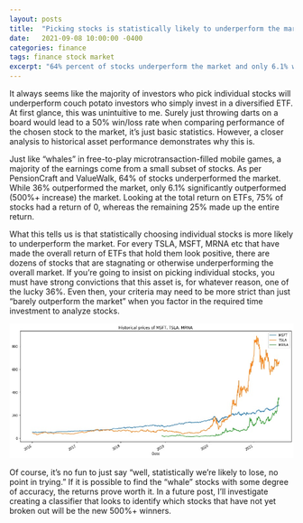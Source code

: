 ```yaml
---
layout: posts
title:  "Picking stocks is statistically likely to underperform the market"
date:   2021-09-08 10:00:00 -0400
categories: finance
tags: finance stock market
excerpt: "64% percent of stocks underperform the market and only 6.1% will outperform by 500%+. What makes these outperformers unique?"
---
```


It always seems like the majority of investors who pick individual stocks will underperform couch potato investors who simply invest in a diversified ETF. At first glance, this was unintuitive to me. Surely just throwing darts on a board would lead to a 50% win/loss rate when comparing performance of the chosen stock to the market, it’s just basic statistics. However, a closer analysis to historical asset performance demonstrates why this is.

Just like “whales” in free-to-play microtransaction-filled mobile games, a majority of the earnings come from a small subset of stocks. As per PensionCraft and ValueWalk, 64% of stocks underperformed the market. While 36% outperformed the market, only 6.1% significantly outperformed (500%+ increase) the market. Looking at the total return on ETFs, 75% of stocks had a return of 0, whereas the remaining 25% made up the entire return.

What this tells us is that statistically choosing individual stocks is more likely to underperform the market. For every TSLA, MSFT, MRNA etc that have made the overall return of ETFs that hold them look positive, there are dozens of stocks that are stagnating or otherwise underperforming the overall market. If you’re going to insist on picking individual stocks, you must have strong convictions that this asset is, for whatever reason, one of the lucky 36%. Even then, your criteria may need to be more strict than just “barely outperform the market” when you factor in the required time investment to analyze stocks.

![TSLA, MRNA, MSFT historical returns](/assets/images/2021/msft_tsla_mrna_08_2021.jpg)

Of course, it’s no fun to just say “well, statistically we’re likely to lose, no point in trying.” If it is possible to find the “whale” stocks with some degree of accuracy, the returns prove worth it. In a future post, I’ll investigate creating a classifier that looks to identify which stocks that have not yet broken out will be the new 500%+ winners.
